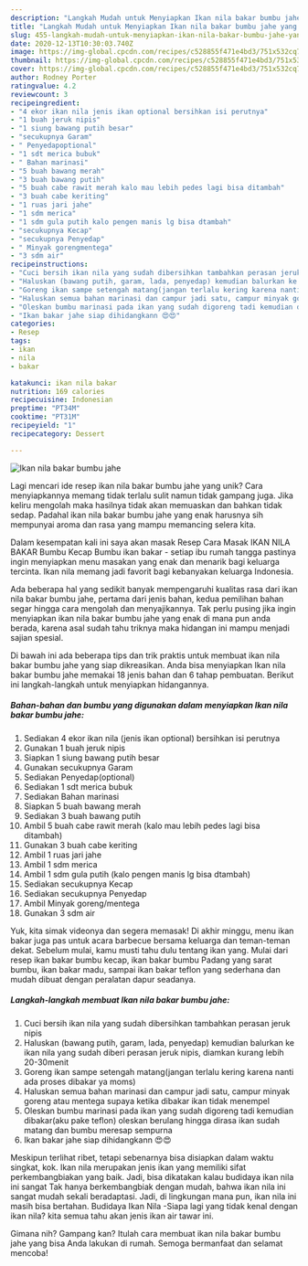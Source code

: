 ```yaml
---
description: "Langkah Mudah untuk Menyiapkan Ikan nila bakar bumbu jahe yang Enak Banget"
title: "Langkah Mudah untuk Menyiapkan Ikan nila bakar bumbu jahe yang Enak Banget"
slug: 455-langkah-mudah-untuk-menyiapkan-ikan-nila-bakar-bumbu-jahe-yang-enak-banget
date: 2020-12-13T10:30:03.740Z
image: https://img-global.cpcdn.com/recipes/c528855f471e4bd3/751x532cq70/ikan-nila-bakar-bumbu-jahe-foto-resep-utama.jpg
thumbnail: https://img-global.cpcdn.com/recipes/c528855f471e4bd3/751x532cq70/ikan-nila-bakar-bumbu-jahe-foto-resep-utama.jpg
cover: https://img-global.cpcdn.com/recipes/c528855f471e4bd3/751x532cq70/ikan-nila-bakar-bumbu-jahe-foto-resep-utama.jpg
author: Rodney Porter
ratingvalue: 4.2
reviewcount: 3
recipeingredient:
- "4 ekor ikan nila jenis ikan optional bersihkan isi perutnya"
- "1 buah jeruk nipis"
- "1 siung bawang putih besar"
- "secukupnya Garam"
- " Penyedapoptional"
- "1 sdt merica bubuk"
- " Bahan marinasi"
- "5 buah bawang merah"
- "3 buah bawang putih"
- "5 buah cabe rawit merah kalo mau lebih pedes lagi bisa ditambah"
- "3 buah cabe keriting"
- "1 ruas jari jahe"
- "1 sdm merica"
- "1 sdm gula putih kalo pengen manis lg bisa dtambah"
- "secukupnya Kecap"
- "secukupnya Penyedap"
- " Minyak gorengmentega"
- "3 sdm air"
recipeinstructions:
- "Cuci bersih ikan nila yang sudah dibersihkan tambahkan perasan jeruk nipis"
- "Haluskan (bawang putih, garam, lada, penyedap) kemudian balurkan ke ikan nila yang sudah diberi perasan jeruk nipis, diamkan kurang lebih 20-30menit"
- "Goreng ikan sampe setengah matang(jangan terlalu kering karena nanti ada proses dibakar ya moms)"
- "Haluskan semua bahan marinasi dan campur jadi satu, campur minyak goreng atau mentega supaya ketika dibakar ikan tidak menempel"
- "Oleskan bumbu marinasi pada ikan yang sudah digoreng tadi kemudian dibakar(aku pake teflon) oleskan berulang hingga dirasa ikan sudah matang dan bumbu meresap sempurna"
- "Ikan bakar jahe siap dihidangkann 😍😍"
categories:
- Resep
tags:
- ikan
- nila
- bakar

katakunci: ikan nila bakar 
nutrition: 169 calories
recipecuisine: Indonesian
preptime: "PT34M"
cooktime: "PT31M"
recipeyield: "1"
recipecategory: Dessert

---
```



![Ikan nila bakar bumbu jahe](https://img-global.cpcdn.com/recipes/c528855f471e4bd3/751x532cq70/ikan-nila-bakar-bumbu-jahe-foto-resep-utama.jpg)

Lagi mencari ide resep ikan nila bakar bumbu jahe yang unik? Cara menyiapkannya memang tidak terlalu sulit namun tidak gampang juga. Jika keliru mengolah maka hasilnya tidak akan memuaskan dan bahkan tidak sedap. Padahal ikan nila bakar bumbu jahe yang enak harusnya sih mempunyai aroma dan rasa yang mampu memancing selera kita.

Dalam kesempatan kali ini saya akan masak Resep Cara Masak IKAN NILA BAKAR Bumbu Kecap Bumbu ikan bakar - setiap ibu rumah tangga pastinya ingin menyiapkan menu masakan yang enak dan menarik bagi keluarga tercinta. Ikan nila memang jadi favorit bagi kebanyakan keluarga Indonesia.

Ada beberapa hal yang sedikit banyak mempengaruhi kualitas rasa dari ikan nila bakar bumbu jahe, pertama dari jenis bahan, kedua pemilihan bahan segar hingga cara mengolah dan menyajikannya. Tak perlu pusing jika ingin menyiapkan ikan nila bakar bumbu jahe yang enak di mana pun anda berada, karena asal sudah tahu triknya maka hidangan ini mampu menjadi sajian spesial.


Di bawah ini ada beberapa tips dan trik praktis untuk membuat ikan nila bakar bumbu jahe yang siap dikreasikan. Anda bisa menyiapkan Ikan nila bakar bumbu jahe memakai 18 jenis bahan dan 6 tahap pembuatan. Berikut ini langkah-langkah untuk menyiapkan hidangannya.

<!--inarticleads1-->

##### Bahan-bahan dan bumbu yang digunakan dalam menyiapkan Ikan nila bakar bumbu jahe:

1. Sediakan 4 ekor ikan nila (jenis ikan optional) bersihkan isi perutnya
1. Gunakan 1 buah jeruk nipis
1. Siapkan 1 siung bawang putih besar
1. Gunakan secukupnya Garam
1. Sediakan  Penyedap(optional)
1. Sediakan 1 sdt merica bubuk
1. Sediakan  Bahan marinasi
1. Siapkan 5 buah bawang merah
1. Sediakan 3 buah bawang putih
1. Ambil 5 buah cabe rawit merah (kalo mau lebih pedes lagi bisa ditambah)
1. Gunakan 3 buah cabe keriting
1. Ambil 1 ruas jari jahe
1. Ambil 1 sdm merica
1. Ambil 1 sdm gula putih (kalo pengen manis lg bisa dtambah)
1. Sediakan secukupnya Kecap
1. Sediakan secukupnya Penyedap
1. Ambil  Minyak goreng/mentega
1. Gunakan 3 sdm air


Yuk, kita simak videonya dan segera memasak! Di akhir minggu, menu ikan bakar juga pas untuk acara barbecue bersama keluarga dan teman-teman dekat. Sebelum mulai, kamu musti tahu dulu tentang ikan yang. Mulai dari resep ikan bakar bumbu kecap, ikan bakar bumbu Padang yang sarat bumbu, ikan bakar madu, sampai ikan bakar teflon yang sederhana dan mudah dibuat dengan peralatan dapur seadanya. 

<!--inarticleads2-->

##### Langkah-langkah membuat Ikan nila bakar bumbu jahe:

1. Cuci bersih ikan nila yang sudah dibersihkan tambahkan perasan jeruk nipis
1. Haluskan (bawang putih, garam, lada, penyedap) kemudian balurkan ke ikan nila yang sudah diberi perasan jeruk nipis, diamkan kurang lebih 20-30menit
1. Goreng ikan sampe setengah matang(jangan terlalu kering karena nanti ada proses dibakar ya moms)
1. Haluskan semua bahan marinasi dan campur jadi satu, campur minyak goreng atau mentega supaya ketika dibakar ikan tidak menempel
1. Oleskan bumbu marinasi pada ikan yang sudah digoreng tadi kemudian dibakar(aku pake teflon) oleskan berulang hingga dirasa ikan sudah matang dan bumbu meresap sempurna
1. Ikan bakar jahe siap dihidangkann 😍😍


Meskipun terlihat ribet, tetapi sebenarnya bisa disiapkan dalam waktu singkat, kok. Ikan nila merupakan jenis ikan yang memiliki sifat perkembangbiakan yang baik. Jadi, bisa dikatakan kalau budidaya ikan nila ini sangat Tak hanya berkembangbiak dengan mudah, bahwa ikan nila ini sangat mudah sekali beradaptasi. Jadi, di lingkungan mana pun, ikan nila ini masih bisa bertahan. Budidaya Ikan Nila -Siapa lagi yang tidak kenal dengan ikan nila? kita semua tahu akan jenis ikan air tawar ini. 

Gimana nih? Gampang kan? Itulah cara membuat ikan nila bakar bumbu jahe yang bisa Anda lakukan di rumah. Semoga bermanfaat dan selamat mencoba!
